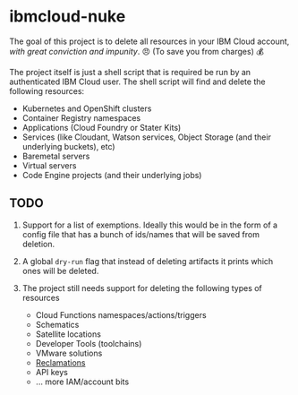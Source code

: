 # ibmcloud-nuke

The goal of this project is to delete all resources in your IBM Cloud account, _with great conviction and impunity_. 😠 (To save you from charges) 💰

The project itself is just a shell script that is required be run by an authenticated IBM Cloud user. The shell script will find and delete the following resources:

* Kubernetes and OpenShift clusters
* Container Registry namespaces
* Applications (Cloud Foundry or Stater Kits)
* Services (like Cloudant, Watson services, Object Storage (and their underlying buckets), etc)
* Baremetal servers
* Virtual servers
* Code Engine projects (and their underlying jobs)

## TODO

1. Support for a list of exemptions. Ideally this would be in the form of a config file that has a bunch of ids/names that will be saved from deletion.

2. A global `dry-run` flag that instead of deleting artifacts it prints which ones will be deleted.

3. The project still needs support for deleting the following types of resources

   * Cloud Functions namespaces/actions/triggers
   * Schematics
   * Satellite locations
   * Developer Tools (toolchains)
   * VMware solutions
   * [Reclamations](https://cloud.ibm.com/docs/account?topic=account-resource-reclamation)
   * API keys
   * ... more IAM/account bits
